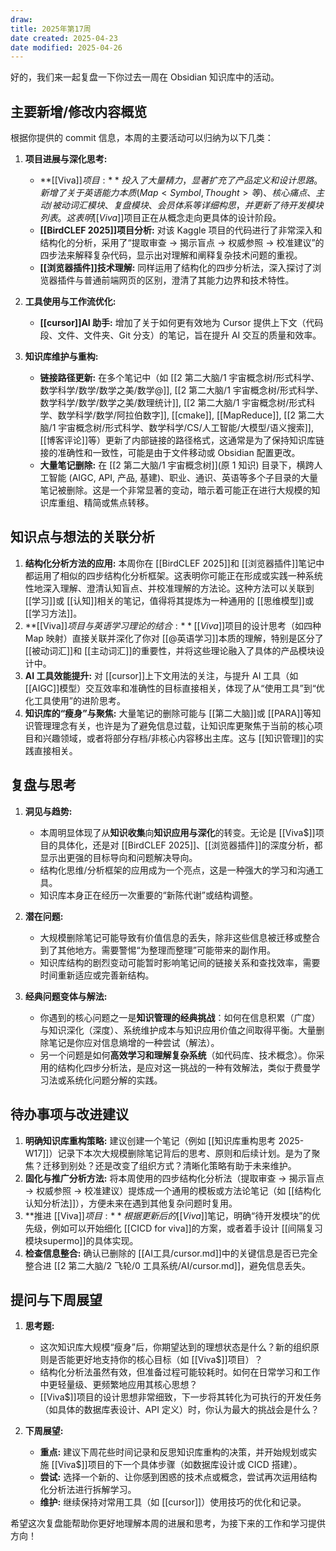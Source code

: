 ```yaml
---
draw:
title: 2025年第17周
date created: 2025-04-23
date modified: 2025-04-26
---
```


好的，我们来一起复盘一下你过去一周在 Obsidian 知识库中的活动。

## 主要新增/修改内容概览

根据你提供的 commit 信息，本周的主要活动可以归纳为以下几类：

1. **项目进展与深化思考:**
    * **[[Viva$]]项目:** 投入了大量精力，显著扩充了产品定义和设计思路。新增了关于英语能力本质 (Map<Symbol, Thought>等)、核心痛点、主动/被动词汇模块、复盘模块、会员体系等详细构思，并更新了待开发模块列表。这表明 [[Viva$]]项目正在从概念走向更具体的设计阶段。
    * **[[BirdCLEF 2025]]项目分析:** 对该 Kaggle 项目的代码进行了非常深入和结构化的分析，采用了“提取审查 -> 揭示盲点 -> 权威参照 -> 校准建议”的四步法来解释复杂代码，显示出对理解和阐释复杂技术问题的重视。
    * **[[浏览器插件]]技术理解:** 同样运用了结构化的四步分析法，深入探讨了浏览器插件与普通前端网页的区别，澄清了其能力边界和技术特性。

2. **工具使用与工作流优化:**
    * **[[cursor]]AI 助手:** 增加了关于如何更有效地为 Cursor 提供上下文（代码段、文件、文件夹、Git 分支）的笔记，旨在提升 AI 交互的质量和效率。

3. **知识库维护与重构:**
    * **链接路径更新:** 在多个笔记中（如 [[2 第二大脑/1 宇宙概念树/形式科学、数学科学/数学/数学之美/数学@]], [[2 第二大脑/1 宇宙概念树/形式科学、数学科学/数学/数学之美/数理统计]], [[2 第二大脑/1 宇宙概念树/形式科学、数学科学/数学/阿拉伯数字]], [[cmake]], [[MapReduce]], [[2 第二大脑/1 宇宙概念树/形式科学、数学科学/CS/人工智能/大模型/语义搜索]], [[博客评论]]等）更新了内部链接的路径格式，这通常是为了保持知识库链接的准确性和一致性，可能是由于文件移动或 Obsidian 配置更改。
    * **大量笔记删除:** 在 [[2 第二大脑/1 宇宙概念树]](原 1 知识) 目录下，横跨人工智能 (AIGC, API, 产品, 基建)、职业、通识、英语等多个子目录的大量笔记被删除。这是一个非常显著的变动，暗示着可能正在进行大规模的知识库重组、精简或焦点转移。

## 知识点与想法的关联分析

1. **结构化分析方法的应用:** 本周你在 [[BirdCLEF 2025]]和 [[浏览器插件]]笔记中都运用了相似的四步结构化分析框架。这表明你可能正在形成或实践一种系统性地深入理解、澄清认知盲点、并校准理解的方法论。这种方法可以关联到 [[学习]]或 [[认知]]相关的笔记，值得将其提炼为一种通用的 [[思维模型]]或 [[学习方法]]。
2. **[[Viva$]]项目与英语学习理论的结合:** [[Viva$]]项目的设计思考（如四种 Map 映射）直接关联并深化了你对 [[@英语学习]]本质的理解，特别是区分了 [[被动词汇]]和 [[主动词汇]]的重要性，并将这些理论融入了具体的产品模块设计中。
3. **AI 工具效能提升:** 对 [[cursor]]上下文用法的关注，与提升 AI 工具（如 [[AIGC]]模型）交互效率和准确性的目标直接相关，体现了从“使用工具”到“优化工具使用”的进阶思考。
4. **知识库的“瘦身”与聚焦:** 大量笔记的删除可能与 [[第二大脑]]或 [[PARA]]等知识管理理念有关，也许是为了避免信息过载，让知识库更聚焦于当前的核心项目和兴趣领域，或者将部分存档/非核心内容移出主库。这与 [[知识管理]]的实践直接相关。

## 复盘与思考

1. **洞见与趋势:**
    * 本周明显体现了从**知识收集**向**知识应用与深化**的转变。无论是 [[Viva$]]项目的具体化，还是对 [[BirdCLEF 2025]]、[[浏览器插件]]的深度分析，都显示出更强的目标导向和问题解决导向。
    * 结构化思维/分析框架的应用成为一个亮点，这是一种强大的学习和沟通工具。
    * 知识库本身正在经历一次重要的“新陈代谢”或结构调整。

2. **潜在问题:**
    * 大规模删除笔记可能导致有价值信息的丢失，除非这些信息被迁移或整合到了其他地方。需要警惕“为整理而整理”可能带来的副作用。
    * 知识库结构的剧烈变动可能暂时影响笔记间的链接关系和查找效率，需要时间重新适应或完善新结构。

3. **经典问题变体与解法:**
    * 你遇到的核心问题之一是**知识管理的经典挑战**：如何在信息积累（广度）与知识深化（深度）、系统维护成本与知识应用价值之间取得平衡。大量删除笔记是你应对信息熵增的一种尝试（解法）。
    * 另一个问题是如何**高效学习和理解复杂系统**（如代码库、技术概念）。你采用的结构化四步分析法，是应对这一挑战的一种有效解法，类似于费曼学习法或系统化问题分解的实践。

## 待办事项与改进建议

1. **明确知识库重构策略:** 建议创建一个笔记（例如 [[知识库重构思考 2025-W17]]）记录下本次大规模删除笔记背后的思考、原则和后续计划。是为了聚焦？迁移到别处？还是改变了组织方式？清晰化策略有助于未来维护。
2. **固化与推广分析方法:** 将本周使用的四步结构化分析法（提取审查 -> 揭示盲点 -> 权威参照 -> 校准建议）提炼成一个通用的模板或方法论笔记（如 [[结构化认知分析法]]），方便未来在遇到其他复杂问题时复用。
3. **推进 [[Viva$]]项目:** 根据更新后的 [[Viva$]]笔记，明确“待开发模块”的优先级，例如可以开始细化 [[CICD for viva]]的方案，或者着手设计 [[间隔复习模块supermo]]的具体实现。
4. **检查信息整合:** 确认已删除的 [[AI工具/cursor.md]]中的关键信息是否已完全整合进 [[2 第二大脑/2 飞轮/0 工具系统/AI/cursor.md]]，避免信息丢失。

## 提问与下周展望

1. **思考题:**
    * 这次知识库大规模“瘦身”后，你期望达到的理想状态是什么？新的组织原则是否能更好地支持你的核心目标（如 [[Viva$]]项目）？
    * 结构化分析法虽然有效，但准备过程可能较耗时。如何在日常学习和工作中更轻量级、更频繁地应用其核心思想？
    * [[Viva$]]项目的设计思想非常细致，下一步将其转化为可执行的开发任务（如具体的数据库表设计、API 定义）时，你认为最大的挑战会是什么？

2. **下周展望:**
    * **重点:** 建议下周花些时间记录和反思知识库重构的决策，并开始规划或实施 [[Viva$]]项目的下一个具体步骤（如数据库设计或 CICD 搭建）。
    * **尝试:** 选择一个新的、让你感到困惑的技术点或概念，尝试再次运用结构化分析法进行拆解学习。
    * **维护:** 继续保持对常用工具（如 [[cursor]]）使用技巧的优化和记录。

希望这次复盘能帮助你更好地理解本周的进展和思考，为接下来的工作和学习提供方向！
